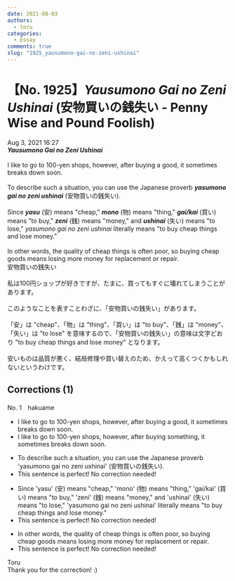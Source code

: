 ```yaml
---
date: 2021-08-03
authors:
  - toru
categories:
  - Essay
comments: true
slug: "1925_yausumono-gai-no-zeni-ushinai"
---
```


# 【No. 1925】<strong><em>Yausumono Gai no Zeni Ushinai</strong></em> (安物買いの銭失い - Penny Wise and Pound Foolish)
<div class="date">Aug 3, 2021 16:27</div>
<div id="post"><div id="body_show_ori">
<strong><em>Yausumono Gai no Zeni Ushinai</strong></em><br/><br/>I like to go to 100-yen shops, however, after buying a good, it sometimes breaks down soon.<br/><br/>To describe such a situation, you can use the Japanese proverb <strong><em>yasumono gai no zeni ushinai</em></strong> (安物買いの銭失い).<br/><br/>Since <strong><em>yasu</em></strong> (安) means "cheap," <strong><em>mono</em></strong> (物) means "thing," <strong><em>gai/kai</em></strong> (買い) means "to buy," <strong><em>zeni</em></strong> (銭) means "money," and <strong><em>ushinai</em></strong> (失い) means "to lose," <em>yasumono gai no zeni ushinai</em> literally means "to buy cheap things and lose money."<br/><br/>In other words, the quality of cheap things is often poor, so buying cheap goods means losing more money for replacement or repair.
</div></div>

<!-- more -->

<div id="post_ja"><div id="body_show_mo">
安物買いの銭失い<br/><br/>私は100円ショップが好きですが、たまに、買ってもすぐに壊れてしまうことがあります。<br/><br/>このようなことを表すことわざに、「安物買いの銭失い」があります。<br/><br/>「安」は "cheap"、「物」は "thing"、「買い」は "to buy"、「銭」は "money"、「失い」は "to lose" を意味するので、「安物買いの銭失い」の意味は文字どおり "to buy cheap things and lose money" となります。<br/><br/>安いものは品質が悪く、結局修理や買い替えのため、かえって高くつくかもしれないというわけです。
</div></div>

## Corrections (1)
<div id="block"><div class="first_name"> No. 1　<span class="just_name">hakuame</span></div><div id="block2">
<ul class="correction_field">
<li class="incorrect">I like to go to 100-yen shops, however, after buying a good, it sometimes breaks down soon.</li>
<li class="corrected correct">
I like to go to 100-yen shops, however, after buying <span class="f_blue">something</span>, it sometimes breaks down soon.
</li>
</ul>
<ul class="correction_field">
<li class="incorrect">To describe such a situation, you can use the Japanese proverb 'yasumono gai no zeni ushinai' (安物買いの銭失い).</li>
<li class="corrected perfect">This sentence is perfect! No correction needed!</li>
</ul>
<ul class="correction_field">
<li class="incorrect">Since 'yasu' (安) means "cheap," 'mono' (物) means "thing," 'gai/kai' (買い) means "to buy," 'zeni' (銭) means "money," and 'ushinai' (失い) means "to lose," 'yasumono gai no zeni ushinai' literally means "to buy cheap things and lose money."</li>
<li class="corrected perfect">This sentence is perfect! No correction needed!</li>
</ul>
<ul class="correction_field">
<li class="incorrect">In other words, the quality of cheap things is often poor, so buying cheap goods means losing more money for replacement or repair.</li>
<li class="corrected perfect">This sentence is perfect! No correction needed!</li>
</ul>
</div><div class="name"><span class="just_name">Toru</span><br>
Thank you for the correction! :)
</div>
</div>

